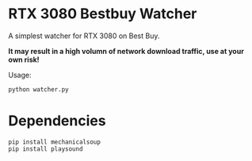 # RTX 3080 Bestbuy Watcher

A simplest watcher for RTX 3080 on Best Buy. 

**It may result in a high volumn of network download traffic, use at your own risk!**

Usage:
```
python watcher.py
```

# Dependencies

```
pip install mechanicalsoup
pip install playsound
```
